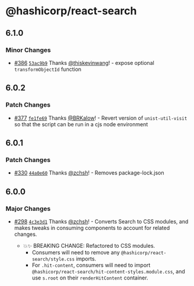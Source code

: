 # @hashicorp/react-search

## 6.1.0

### Minor Changes

- [#386](https://github.com/hashicorp/react-components/pull/386) [`53ac9b9`](https://github.com/hashicorp/react-components/commit/53ac9b901b7413682c531ff9dcc45f7596ddf4c5) Thanks [@thiskevinwang](https://github.com/thiskevinwang)! - expose optional `transformObjectId` function

## 6.0.2

### Patch Changes

- [#377](https://github.com/hashicorp/react-components/pull/377) [`fe1fe69`](https://github.com/hashicorp/react-components/commit/fe1fe696e981bd93c5bcf34329eb81b571f798c9) Thanks [@BRKalow](https://github.com/BRKalow)! - Revert version of `unist-util-visit` so that the script can be run in a cjs node environment

## 6.0.1

### Patch Changes

- [#330](https://github.com/hashicorp/react-components/pull/330) [`44a0e60`](https://github.com/hashicorp/react-components/commit/44a0e60b577a36978275ef1b0efa0e351a9802c6) Thanks [@zchsh](https://github.com/zchsh)! - Removes package-lock.json

## 6.0.0

### Major Changes

- [#298](https://github.com/hashicorp/react-components/pull/298) [`4c3e3d1`](https://github.com/hashicorp/react-components/commit/4c3e3d1efdba091f1a38b69b209f581e814f0e57) Thanks [@zchsh](https://github.com/zchsh)! - Converts Search to CSS modules, and makes tweaks in consuming components to account for related changes.

  - 💥✨ BREAKING CHANGE: Refactored to CSS modules.
    - Consumers will need to remove any `@hashicorp/react-search/style.css` imports.
    - For `.hit-content`, consumers will need to import `@hashicorp/react-search/hit-content-styles.module.css`, and use `s.root` on their `renderHitContent` container.
